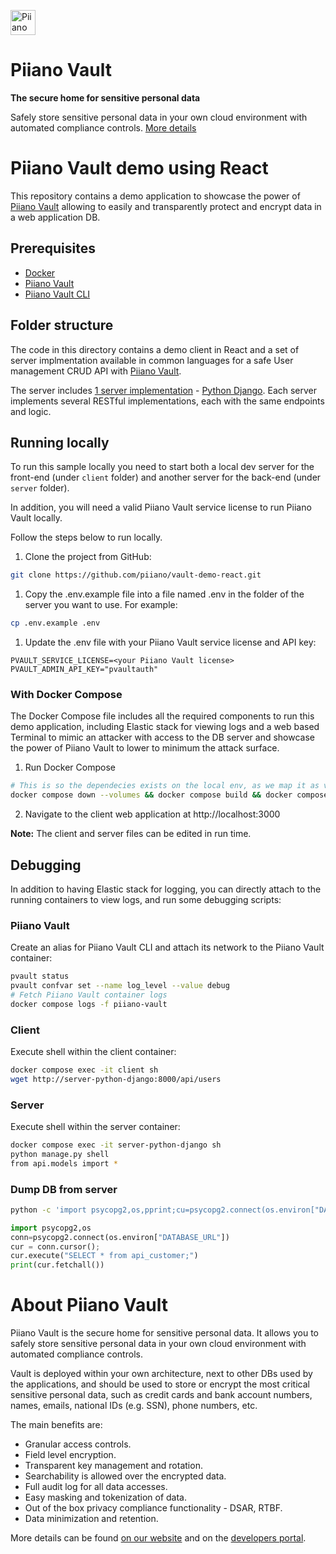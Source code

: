 <p>
  <a href="https://piiano.com/pii-data-privacy-vault/">
    <picture>
      <source media="(prefers-color-scheme: dark)" srcset="https://piiano.com/docs/img/logo-developers-dark.svg">
      <source media="(prefers-color-scheme: light)" srcset="https://piiano.com/wp-content/uploads/piiano-logo-developers.png">
      <img alt="Piiano Vault" src="https://piiano.com/wp-content/uploads/piiano-logo-developers.png" height="40" />
    </picture>
  </a>
</p>

# Piiano Vault

**The secure home for sensitive personal data**

Safely store sensitive personal data in your own cloud environment with automated compliance controls. [More details](#about-piiano-vault)

Piiano Vault demo using React
=============================

This repository contains a demo application to showcase the power of [Piiano Vault](https://piiano.com/) allowing to easily and transparently protect and encrypt data in a web application DB.

## Prerequisites

- [Docker](https://www.docker.com/)
- [Piiano Vault](https://piiano.com/docs/guides/get-started)
- [Piiano Vault CLI](https://piiano.com/docs/cli/installation)

## Folder structure

The code in this directory contains a demo client in React and a set of server implmentation available in common languages for a safe User management CRUD API with [Piiano Vault](http://piiano.com). 

The server includes [1 server implementation](server/README.md) - [Python Django](/server/python-django). Each server implements several RESTful implementations, each with the same endpoints and logic.

## Running locally

To run this sample locally you need to start both a local dev server for the front-end (under `client` folder) and another server for the back-end (under `server` folder).

In addition, you will need a valid Piiano Vault service license to run Piiano Vault locally.

Follow the steps below to run locally.

1. Clone the project from GitHub:

  ```bash
  git clone https://github.com/piiano/vault-demo-react.git
  ```

1. Copy the .env.example file into a file named .env in the folder of the server you want to use. For example:

  ```bash
  cp .env.example .env
  ```

1. Update the .env file with your Piiano Vault service license and API key:

  ```
  PVAULT_SERVICE_LICENSE=<your Piiano Vault license>
  PVAULT_ADMIN_API_KEY="pvaultauth"
  ```

### With Docker Compose

The Docker Compose file includes all the required components to run this demo application, including Elastic stack for viewing logs and a web based Terminal to 
mimic an attacker with access to the DB server and showcase the power of Piiano Vault to lower to minimum the attack surface.

1. Run Docker Compose

  ```bash
  # This is so the dependecies exists on the local env, as we map it as volume into the container for simplifiying development
  docker compose down --volumes && docker compose build && docker compose up -d
  ``` 

2. Navigate to the client web application at http://localhost:3000
  
  
**Note:** The client and server files can be edited in run time.

## Debugging

In addition to having Elastic stack for logging, you can directly attach to the running containers to view logs, and run some debugging scripts:

### Piiano Vault

Create an alias for Piiano Vault CLI and attach its network to the Piiano Vault container:

```bash
pvault status
pvault confvar set --name log_level --value debug
# Fetch Piiano Vault container logs
docker compose logs -f piiano-vault
```

### Client

Execute shell within the client container:  

```bash
docker compose exec -it client sh
wget http://server-python-django:8000/api/users
```

### Server

Execute shell within the server container:  

```bash
docker compose exec -it server-python-django sh
python manage.py shell
from api.models import *
```

### Dump DB from server

```bash
python -c 'import psycopg2,os,pprint;cu=psycopg2.connect(os.environ["DATABASE_URL"]).cursor();cu.execute("SELECT * from api_customer;");pprint.pprint(cu.fetchall())'
```

```python
import psycopg2,os
conn=psycopg2.connect(os.environ["DATABASE_URL"])
cur = conn.cursor();
cur.execute("SELECT * from api_customer;")
print(cur.fetchall())
```

# About Piiano Vault

Piiano Vault is the secure home for sensitive personal data. It allows you to safely store sensitive personal data in your own cloud environment with automated compliance controls.  

Vault is deployed within your own architecture, next to other DBs used by the applications, and should be used to store or encrypt the most critical sensitive personal data, such as credit cards and bank account numbers, names, emails, national IDs (e.g. SSN), phone numbers, etc.

The main benefits are:  

- Granular access controls.
- Field level encryption.
- Transparent key management and rotation.
- Searchability is allowed over the encrypted data.
- Full audit log for all data accesses.
- Easy masking and tokenization of data.
- Out of the box privacy compliance functionality - DSAR, RTBF.
- Data minimization and retention.

More details can be found [on our website](https://piiano.com/pii-data-privacy-vault/) and on the [developers portal](https://piiano.com/docs/).
